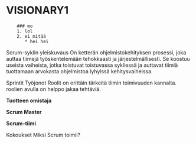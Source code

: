 # VISIONARY1


        ### mo
        1. lol
        2. ei mitää
           * hei hei

Scrum-syklin yleiskuvaus
On ketterän ohjelmistokehityksen prosessi, joka auttaa tiimejä työskentelemään tehokkaasti ja järjestelmällisesti. Se koostuu useista vaiheista, jotka toistuvat toistuvassa sykliessä ja auttavat tiimiä tuottamaan arvokasta ohjelmistoa lyhyissä kehitysvaiheissa.

Sprintit
Työjonot
Roolit
on erittäin tärkeitä tiimin toimivuuden kannalta. roolien avulla on helppo jakaa tehtäviä.

**Tuotteen omistaja** 

**Scrum Master**

**Scrum-tiimi**


Kokoukset
Miksi Scrum toimii?


